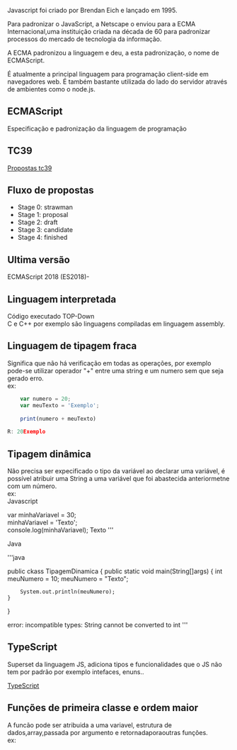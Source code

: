 Javascript foi criado por Brendan Eich e lançado em 1995.

Para padronizar o JavaScript, a Netscape o enviou para a ECMA Internacional,uma instituição criada na década de 60 para padronizar processos do mercado de tecnologia da informação.

A ECMA padronizou a linguagem e deu, a esta padronização, o nome de ECMAScript.

É atualmente a principal linguagem para programação client-side em navegadores web. É também bastante utilizada do lado do servidor através de ambientes como o node.js.


## ECMAScript
Especificação e padronização da linguagem de programação

## TC39

[Propostas tc39](https://github.com/tc39/proposals)

## Fluxo de propostas
- Stage 0: strawman
- Stage 1: proposal
- Stage 2: draft
- Stage 3: candidate
- Stage 4: finished

## Ultima versão

ECMAScript 2018 (ES2018)-

## Linguagem interpretada

Código executado TOP-Down  
C e C++ por exemplo são linguagens compiladas em linguagem assembly.

## Linguagem de tipagem fraca

Significa que não há verificação em todas as operações, por exemplo pode-se utilizar operador "+" entre uma string e um numero sem que seja gerado erro.  
ex:  
```javascript
    var numero = 20;
    var meuTexto = 'Exemplo';
    
    print(numero + meuTexto)
    
R: 20Exemplo  
```
## Tipagem dinâmica
Não precisa ser expecificado o tipo da variável ao declarar uma variável, é possível atribuir uma String a uma variável que foi abastecida anteriormetne com um número.  
ex:  
Javascript  

var minhaVariavel = 30;    
minhaVariavel = 'Texto';  
console.log(minhaVariavel);
Texto
'''

Java  
  
'''java

public ckass TipagemDinamica {
	public static void main(String[]args) {
		int meuNumero = 10;
		meuNumero = "Texto";
		
		System.out.println(meuNumero);
	}
}

error: incompatible types: String cannot be converted to int
'''
## TypeScript
Superset da linguagem JS, adiciona tipos e funcionalidades que o JS não tem por padrão por exemplo intefaces, enuns..  

[TypeScript](https://www.typescriptlang.org/play)

## Funções de primeira classe e ordem maior

A funcão pode ser atribuida a uma variavel, estrutura de dados,array,passada por argumento e retornadaporaoutras funções.  
ex:  
